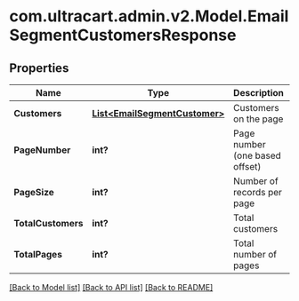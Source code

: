 # com.ultracart.admin.v2.Model.EmailSegmentCustomersResponse
## Properties

Name | Type | Description | Notes
------------ | ------------- | ------------- | -------------
**Customers** | [**List&lt;EmailSegmentCustomer&gt;**](EmailSegmentCustomer.md) | Customers on the page | [optional] 
**PageNumber** | **int?** | Page number (one based offset) | [optional] 
**PageSize** | **int?** | Number of records per page | [optional] 
**TotalCustomers** | **int?** | Total customers | [optional] 
**TotalPages** | **int?** | Total number of pages | [optional] 


[[Back to Model list]](../README.md#documentation-for-models) [[Back to API list]](../README.md#documentation-for-api-endpoints) [[Back to README]](../README.md)

